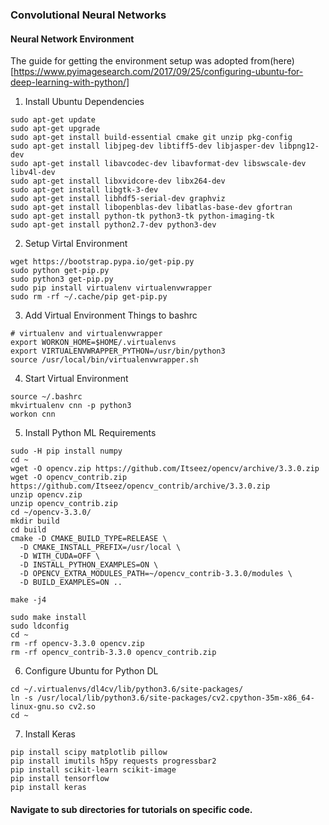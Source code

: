 ### Convolutional Neural Networks

#### Neural Network Environment
The guide for getting the environment setup was adopted from(here)[https://www.pyimagesearch.com/2017/09/25/configuring-ubuntu-for-deep-learning-with-python/]

1. Install Ubuntu Dependencies
```
sudo apt-get update
sudo apt-get upgrade
sudo apt-get install build-essential cmake git unzip pkg-config
sudo apt-get install libjpeg-dev libtiff5-dev libjasper-dev libpng12-dev
sudo apt-get install libavcodec-dev libavformat-dev libswscale-dev libv4l-dev
sudo apt-get install libxvidcore-dev libx264-dev
sudo apt-get install libgtk-3-dev
sudo apt-get install libhdf5-serial-dev graphviz
sudo apt-get install libopenblas-dev libatlas-base-dev gfortran
sudo apt-get install python-tk python3-tk python-imaging-tk
sudo apt-get install python2.7-dev python3-dev
```

2. Setup Virtal Environment
```
wget https://bootstrap.pypa.io/get-pip.py
sudo python get-pip.py
sudo python3 get-pip.py
sudo pip install virtualenv virtualenvwrapper
sudo rm -rf ~/.cache/pip get-pip.py
```
3. Add Virtual Environment Things to bashrc
```
# virtualenv and virtualenvwrapper
export WORKON_HOME=$HOME/.virtualenvs
export VIRTUALENVWRAPPER_PYTHON=/usr/bin/python3
source /usr/local/bin/virtualenvwrapper.sh
```

4. Start Virtual Environment
```
source ~/.bashrc
mkvirtualenv cnn -p python3
workon cnn
```

5. Install Python ML Requirements
```
sudo -H pip install numpy
cd ~
wget -O opencv.zip https://github.com/Itseez/opencv/archive/3.3.0.zip
wget -O opencv_contrib.zip https://github.com/Itseez/opencv_contrib/archive/3.3.0.zip
unzip opencv.zip
unzip opencv_contrib.zip
cd ~/opencv-3.3.0/
mkdir build
cd build
cmake -D CMAKE_BUILD_TYPE=RELEASE \
  -D CMAKE_INSTALL_PREFIX=/usr/local \
  -D WITH_CUDA=OFF \
  -D INSTALL_PYTHON_EXAMPLES=ON \
  -D OPENCV_EXTRA_MODULES_PATH=~/opencv_contrib-3.3.0/modules \
  -D BUILD_EXAMPLES=ON ..

make -j4

sudo make install
sudo ldconfig
cd ~
rm -rf opencv-3.3.0 opencv.zip
rm -rf opencv_contrib-3.3.0 opencv_contrib.zip
```

6. Configure Ubuntu for Python DL
```
cd ~/.virtualenvs/dl4cv/lib/python3.6/site-packages/
ln -s /usr/local/lib/python3.6/site-packages/cv2.cpython-35m-x86_64-linux-gnu.so cv2.so
cd ~
```

7. Install Keras
```
pip install scipy matplotlib pillow
pip install imutils h5py requests progressbar2
pip install scikit-learn scikit-image
pip install tensorflow
pip install keras
```

#### Navigate to sub directories for tutorials on specific code.
